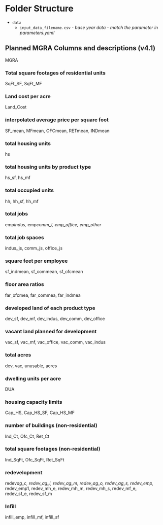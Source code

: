 # Folder Structure

- `data`
  - `input_data_filename.csv` - _base year data_ - _match the parameter in parameters.yaml_

## Planned MGRA Columns and descriptions (v4.1)

MGRA

### Total square footages of residential units

SqFt_SF, SqFt_MF

### Land cost per acre

Land_Cost

### interpolated average price per square foot

SF_mean, MFmean, OFCmean, RETmean, INDmean

### total housing units

hs

### total housing units by product type

hs_sf, hs_mf

### total occupied units

hh, hh_sf, hh_mf

### total jobs

emp*indus*, emp*comm_l, emp_office, emp_other*

### total job spaces

indus_js, comm_js, office_js

### square feet per employee

sf_indmean, sf_commean, sf_ofcmean

### floor area ratios

far_ofcmea, far_commea, far_indmea

### developed land of each product type

dev_sf, dev_mf, dev_indus, dev_comm, dev_office

### vacant land planned for development

vac_sf, vac_mf, vac_office, vac_comm, vac_indus

### total acres

dev, vac, unusable, acres

### dwelling units per acre

DUA

### housing capacity limits

Cap_HS, Cap_HS_SF, Cap_HS_MF

### number of buildings (non-residential)

Ind_Ct, Ofc_Ct, Ret_Ct

### total square footages (non-residential)

Ind_SqFt, Ofc_SqFt, Ret_SqFt

### redevelopment

redev*ag_c, redev_ag_i, redev_ag_m, redev_ag_o,
redev_ag_s, redev_emp*, redev_emp1, redev_mh_e,
redev_mh_m, redev_mh_s,
redev_mf_e, redev_sf_e,
redev_sf_m

### Infill

infill_emp, infill_mf, infill_sf
